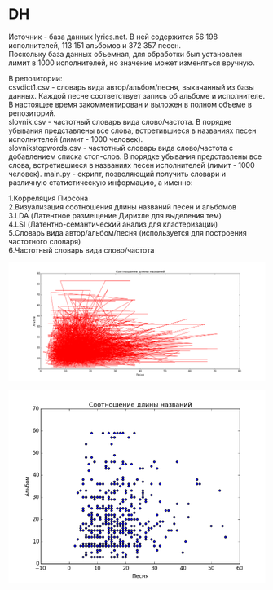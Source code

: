 # DH
Источник - база данных lyrics.net. В ней содержится 56 198 исполнителей, 113 151 альбомов и 372 357 песен.   
Поскольку база данных объемная, для обработки был установлен лимит в 1000 исполнителей, но значение может изменяться вручную.  

В репозитории:  
csvdict1.csv - словарь вида автор/альбом/песня, выкачанный из базы данных. Каждой песне соответствует запись об альбоме и исполнителе. В настоящее время закомментирован и выложен в полном объеме в репозиторий.  
slovnik.csv - частотный словарь вида слово/частота. В порядке убывания представлены все слова, встретившиеся в названиях песен исполнителей (лимит - 1000 человек).  
slovnikstopwords.csv - частотный словарь вида слово/частота с добавлением списка стоп-слов. В порядке убывания представлены все слова, встретившиеся в названиях песен исполнителей (лимит - 1000 человек). 
main.py - скрипт, позволяющий получить словари и различную статистическую информацию, а именно:  

1.Корреляция Пирсона  
2.Визуализация соотношения длины названий песен и альбомов  
3.LDA (Латентное размещение Дирихле для выделения тем)  
4.LSI (Латентно-семантический анализ для кластеризации)  
5.Словарь вида автор/альбом/песня (используется для построения частотного словаря)  
6.Частотный словарь вида слово/частота  




![alt text](https://github.com/haniani/DH/blob/master/First%20correlation%20plot.png "First correlation plot")

![alt text](https://github.com/haniani/DH/blob/master/Second%20correlation%20plot.png "Second correlation plot")
